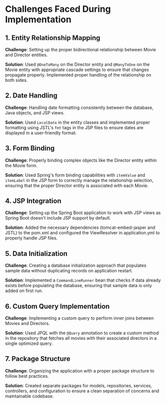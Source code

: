 # Challenges Faced During Implementation

## 1. Entity Relationship Mapping

**Challenge**: Setting up the proper bidirectional relationship between Movie and Director entities.

**Solution**: Used `@OneToMany` on the Director entity and `@ManyToOne` on the Movie entity with appropriate cascade settings to ensure that changes propagate properly. Implemented proper handling of the relationship on both sides.

## 2. Date Handling

**Challenge**: Handling date formatting consistently between the database, Java objects, and JSP views.

**Solution**: Used `LocalDate` in the entity classes and implemented proper formatting using JSTL's `fmt` tags in the JSP files to ensure dates are displayed in a user-friendly format.

## 3. Form Binding

**Challenge**: Properly binding complex objects like the Director entity within the Movie form.

**Solution**: Used Spring's form binding capabilities with `itemValue` and `itemLabel` in the JSP form to correctly manage the relationship selection, ensuring that the proper Director entity is associated with each Movie.

## 4. JSP Integration

**Challenge**: Setting up the Spring Boot application to work with JSP views as Spring Boot doesn't include JSP support by default.

**Solution**: Added the necessary dependencies (tomcat-embed-jasper and JSTL) to the pom.xml and configured the ViewResolver in application.yml to properly handle JSP files.

## 5. Data Initialization

**Challenge**: Creating a database initialization approach that populates sample data without duplicating records on application restart.

**Solution**: Implemented a `CommandLineRunner` bean that checks if data already exists before populating the database, ensuring that sample data is only added on first run.

## 6. Custom Query Implementation

**Challenge**: Implementing a custom query to perform inner joins between Movies and Directors.

**Solution**: Used JPQL with the `@Query` annotation to create a custom method in the repository that fetches all movies with their associated directors in a single optimized query.

## 7. Package Structure

**Challenge**: Organizing the application with a proper package structure to follow best practices.

**Solution**: Created separate packages for models, repositories, services, controllers, and configuration to ensure a clean separation of concerns and maintainable codebase. 